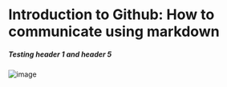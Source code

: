 # Introduction to Github: How to communicate using markdown


##### Testing header 1 and header 5

![image](https://github.com/user-attachments/assets/ced67aa2-39cf-41b6-a5b5-5f41506c4c58)


